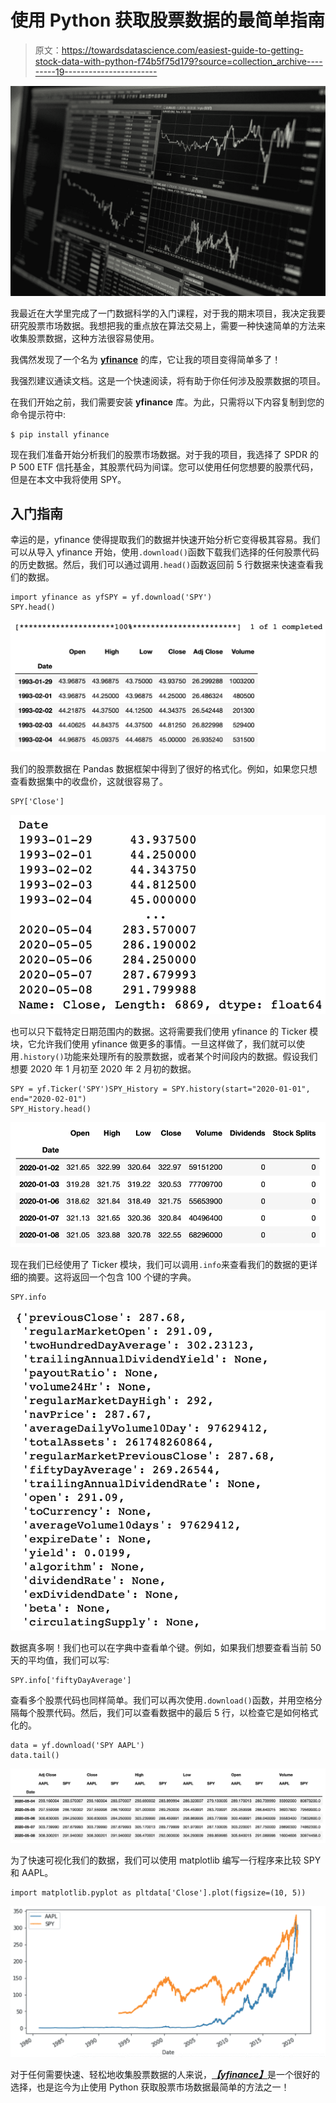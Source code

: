 # 使用 Python 获取股票数据的最简单指南

> 原文：<https://towardsdatascience.com/easiest-guide-to-getting-stock-data-with-python-f74b5f75d179?source=collection_archive---------19----------------------->

![](img/77e2540e6febb062f2c4baf6f98409c0.png)

我最近在大学里完成了一门数据科学的入门课程，对于我的期末项目，我决定我要研究股票市场数据。我想把我的重点放在算法交易上，需要一种快速简单的方法来收集股票数据，这种方法很容易使用。

我偶然发现了一个名为 [**yfinance**](https://pypi.org/project/yfinance/) 的库，它让我的项目变得简单多了！

我强烈建议通读文档。这是一个快速阅读，将有助于你任何涉及股票数据的项目。

在我们开始之前，我们需要安装 **yfinance** 库。为此，只需将以下内容复制到您的命令提示符中:

```
$ pip install yfinance
```

现在我们准备开始分析我们的股票市场数据。对于我的项目，我选择了 SPDR 的 P 500 ETF 信托基金，其股票代码为间谍。您可以使用任何您想要的股票代码，但是在本文中我将使用 SPY。

## 入门指南

幸运的是，yfinance 使得提取我们的数据并快速开始分析它变得极其容易。我们可以从导入 yfinance 开始，使用`.download()`函数下载我们选择的任何股票代码的历史数据。然后，我们可以通过调用`.head()`函数返回前 5 行数据来快速查看我们的数据。

```
import yfinance as yfSPY = yf.download('SPY')
SPY.head()
```

![](img/e68e0b5b0648ed0d0684c8419e8b5500.png)

我们的股票数据在 Pandas 数据框架中得到了很好的格式化。例如，如果您只想查看数据集中的收盘价，这就很容易了。

```
SPY['Close']
```

![](img/ccefe25d489039cfcef3a2197134cfb3.png)

也可以只下载特定日期范围内的数据。这将需要我们使用 yfinance 的 Ticker 模块，它允许我们使用 yfinance 做更多的事情。一旦这样做了，我们就可以使用`.history()`功能来处理所有的股票数据，或者某个时间段内的数据。假设我们想要 2020 年 1 月初至 2020 年 2 月初的数据。

```
SPY = yf.Ticker('SPY')SPY_History = SPY.history(start="2020-01-01", end="2020-02-01")
SPY_History.head()
```

![](img/16fe8c21d2c2ea641322ae102992f6dd.png)

现在我们已经使用了 Ticker 模块，我们可以调用`.info`来查看我们的数据的更详细的摘要。这将返回一个包含 100 个键的字典。

```
SPY.info
```

![](img/a0120925f32fa6d0c5d0b6e2df6fe011.png)

数据真多啊！我们也可以在字典中查看单个键。例如，如果我们想要查看当前 50 天的平均值，我们可以写:

```
SPY.info['fiftyDayAverage']
```

查看多个股票代码也同样简单。我们可以再次使用`.download()`函数，并用空格分隔每个股票代码。然后，我们可以查看数据中的最后 5 行，以检查它是如何格式化的。

```
data = yf.download('SPY AAPL')
data.tail()
```

![](img/1e7705c7d2aba22241bc2f330ae7b56b.png)

为了快速可视化我们的数据，我们可以使用 matplotlib 编写一行程序来比较 SPY 和 AAPL。

```
import matplotlib.pyplot as pltdata['Close'].plot(figsize=(10, 5))
```

![](img/07405257b50da9c095e3b4eaf434efed.png)

对于任何需要快速、轻松地收集股票数据的人来说，[***【yfinance】***](https://pypi.org/project/yfinance/)是一个很好的选择，也是迄今为止使用 Python 获取股票市场数据最简单的方法之一！